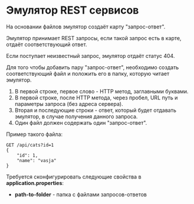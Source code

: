 # Эмулятор REST сервисов
На основании файлов эмулятор создаёт карту "запрос-ответ".

Эмулятор принимает REST запросы, если такой запрос есть в карте, отдаёт соответствующий ответ.

Если поступает неизвестный запрос, эмулятор отдаёт статус 404.

Для того чтобы добавить пару "запрос-ответ", необходимо создать соответствующий файл и положить его в папку, которую читает эмулятор.
1) В первой строке, первое слово - HTTP метод, заглавными буквами.
2) В первой строке, после HTTP метода, через пробел, URL путь и параметры запроса (без адреса сервера).
3) Вторая и последующие строки - ответ, который будет отдавать эмулятор, в случае получения данного запроса.
4) Один файл должен содержать один "запрос-ответ".

Пример такого файла:
```` 
GET /api/cats?id=1
{
    "id": 1,
    "name": "vasja"
}
````

Требуется сконфигурировать следующие свойства в **application.properties**:
- **path-to-folder** - папка с файлами запросов-ответов